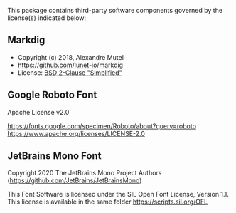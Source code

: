 This package contains third-party software components governed by the license(s) indicated below:

## Markdig

* Copyright (c) 2018, Alexandre Mutel
* https://github.com/lunet-io/markdig
* License: [BSD 2-Clause "Simplified"](https://github.com/lunet-io/markdig/blob/master/license.txt)


## Google Roboto Font

Apache License v2.0

https://fonts.google.com/specimen/Roboto/about?query=roboto
https://www.apache.org/licenses/LICENSE-2.0


## JetBrains Mono Font

Copyright 2020 The JetBrains Mono Project Authors (https://github.com/JetBrains/JetBrainsMono)

This Font Software is licensed under the SIL Open Font License, Version 1.1.
This license is available in the same folder
https://scripts.sil.org/OFL
